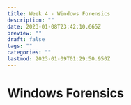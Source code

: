 ```yaml
---
title: Week 4 - Windows Forensics
description: ""
date: 2023-01-08T23:42:10.665Z
preview: ""
draft: false
tags: ""
categories: ""
lastmod: 2023-01-09T01:29:50.950Z
---
```


# Windows Forensics
